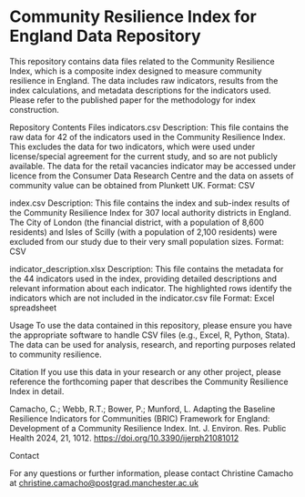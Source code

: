 # Community Resilience Index for England Data Repository

This repository contains data files related to the Community Resilience Index, which is a composite index designed to measure community resilience in England. The data includes raw indicators, results from the index calculations, and metadata descriptions for the indicators used. Please refer to the published paper for the methodology for index construction.

Repository Contents
Files
indicators.csv
Description: This file contains the raw data for 42 of the indicators used in the Community Resilience Index. This excludes the data for two indicators, which were used under license/special agreement for the current study, and so are not publicly available. The data for the retail vacancies indicator may be accessed under licence from the Consumer Data Research Centre and the data on assets of community value can be obtained from Plunkett UK. 
Format: CSV

index.csv
Description: This file contains the index and sub-index results of the Community Resilience Index for 307 local authority districts in England. The City of London (the financial district, with a population of 8,600 residents) and Isles of Scilly (with a population of 2,100 residents) were excluded from our study due to their very small population sizes. 
Format: CSV

indicator_description.xlsx
Description: This file contains the metadata for the 44 indicators used in the index, providing detailed descriptions and relevant information about each indicator. The highlighted rows identify the indicators which are not included in the indicator.csv file
Format: Excel spreadsheet

Usage
To use the data contained in this repository, please ensure you have the appropriate software to handle CSV files (e.g., Excel, R, Python, Stata). The data can be used for analysis, research, and reporting purposes related to community resilience.

Citation
If you use this data in your research or any other project, please reference the forthcoming paper that describes the Community Resilience Index in detail. 

Camacho, C.; Webb, R.T.; Bower, P.; Munford, L. Adapting the Baseline Resilience Indicators for Communities (BRIC) Framework for England: Development of a Community Resilience Index. Int. J. Environ. Res. Public Health 2024, 21, 1012. https://doi.org/10.3390/ijerph21081012

Contact

For any questions or further information, please contact Christine Camacho at christine.camacho@postgrad.manchester.ac.uk
